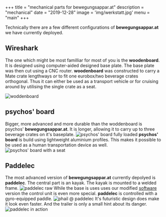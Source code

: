 +++
title = "mechanical parts for bewegungsappar.at"
description = "mechanical"
date = "2019-12-28"
image = 'img/werkstatt.jpg'
menu = "main"
+++

Technically there are a few different configurations of  __bewegungsappar.at__ we have currently deployed.

## Wireshark
The one which might be most familliar for most of you is the __woodenboard__. It is designed using computer-aided designed base plate. The base plate was then cut using a CNC router.
__woodenboard__ was constructed to carry a Mate crate lengthways _or_ to fit one eurobox/two beverage crates orthogonal. Thus it can either be used as a transport vehicle or for cruising around by utilising the single crate as a seat.

![woddenboard](/img/woddenboard.jpg "woddenboard")

## psychos' board
Bigger, more advanced and more durable than the woddenboard is psychos' __bewegungsappar.at__. It is longer, allowing it to carry up to three beverage crates on it's baseplate.
![psychos' board fully loaded](/img/psycho-board-loaded.jpg "psychos' board fully loaded")
__psychos' board__ is build using lightweight aluminium profiles.
This makes it possible to be used as a human transportation device as well.
![psychos' board with a seat](/img/psycho-board-seat.jpg "psychos' board with a seat")

## Paddelec
The most advanced version of __bewegungsappar.at__ currently depolyed is __paddelec__.
The central part is an kayak.
The kayak is mounted to a welded frame.
![paddelec raw](/img/paddelec1.jpg "paddelec raw")
While the base is uses uses our modified [software](/post/software/) version the control unit is even more special.
__paddelec__ is controlled with a gyro-equipped paddle.
![phail @ paddelec](/img/paddelec-phail.jpg "phail @ paddelec")
It's futuristic design does make it look even faster.
And the trailer is only a small hint about its danger.
![paddelec in action](/img/paddelec2.jpg "paddelec in action")
